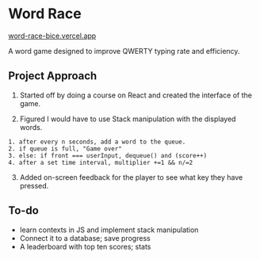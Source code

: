# Word Race
[word-race-bice.vercel.app](word-race-bice.vercel.app)

A word game designed to improve QWERTY typing rate and efficiency.

## Project Approach

1. Started off by doing a course on React and created the interface of the game.

2. Figured I would have to use Stack manipulation with the displayed words.
```
1. after every n seconds, add a word to the queue.
2. if queue is full, "Game over"
3. else: if front === userInput, dequeue() and (score++)
4. after a set time interval, multiplier +=1 && n/=2
```
3. Added on-screen feedback for the player to see what key they have pressed.

## To-do

- learn contexts in JS and implement stack manipulation
- Connect it to a database; save progress
- A leaderboard with top ten scores; stats
